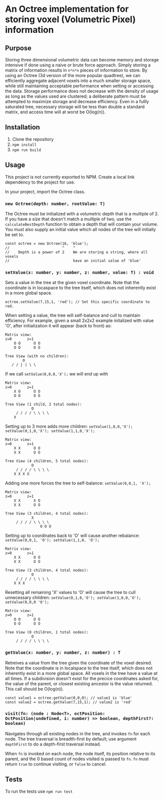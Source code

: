 # An Octree implementation for storing voxel (Volumetric Pixel) information

## Purpose

Storing three dimensional volumetric data can become memory and storage intensive if done using a naive or brute force approach. Simply storing a matrix of information results in `n*n*n` pieces of information to store. By using an Octree (3d version of the more popular quadtree), we can efficiently aggregate adjacent voxels into a much smaller storage space, while still maintaining acceptable performance when setting or accessing the data. Storage performance does not decrease with the density of usage as long as the values used are clustered; a deliberate pattern must be attempted to maximize storage and decrease efficiency. Even in a fullly saturated tree, necessary storage will be less than double a standard matrix, and access time will at worst be O(log(n)).

## Installation

1. Clone the repository
2. `npm install`
3. `npm run build`

## Usage

This project is not currently exported to NPM. Create a local link dependency to the project for use.

In your project, import the Octree class.


### `new Octree(depth: number, rootValue: T)`

The Octree must be initialized with a volumetric depth that is a multiple of 2. If you have a size that doesn't match a multiple of two, use the `calculateBestDepth` function to obtain a depth that will contain your volume. You must also supply an initial value which all nodes of the tree will initially be set to.

```
const octree = new Octree(16, 'blue');
//                        ^    ^
//    Depth is a power of 2    We are storing a string, where all voxels
//                             have an initial value of 'blue'
```


### `setValue(x: number, y: number, z: number, value: T) : void`

Sets a value in the tree at the given voxel coordinate. Note that the coordinate is in locaspace to the tree itself, which does not inherently exist in a more global space.

```
octree.setValue(7,15,1, 'red'); // Set this specific coordinate to red. 
```

When setting a value, the tree will self-balance and cull to maintain efficiency. For example, given a small 2x2x2 example initalized with value 'O', after initialization it will appear (back to front) as:
```
Matrix view:
z=0       z=1
    O O      O O
    O O      O O

Tree View (with no children):
        O
   / / | | \ \
```
If we call `setValue(0,0,0,'X');` we will end up with
```
Matrix view:
z=0       z=1
    X O      O O
    O O      O O

Tree View (1 child, 2 total nodes):
            O
     / / / / \ \ \ \
    X   
```
Setting up to 3 more adds more children: `setValue(1,0,0,'X'); setValue(0,1,0,'X'); setValue(1,1,0,'X');`
```
Matrix view:
z=0       z=1
    X X      O O
    X X      O O

Tree View (4 children, 5 total nodes):
            O
     / / / / \ \ \ \
    X X X X 
```
Adding one more forces the tree to self-balance: `setValue(0,0,1, 'X');`
```
Matrix view:
z=0       z=1
    X X      X O
    X X      O O

Tree View (3 children, 4 total nodes):
            X
     / / / / \ \ \ \
                O O O
```
Setting up to coordinates back to 'O' will cause another rebalance: `setValue(0,0,1, 'O'); setValue(1,1,0, 'O');`
```
Matrix view:
z=0       z=1
    X X      O O
    X X      O O

Tree View (3 children, 4 total nodes):
            O
     / / / / \ \ \ \
    X X X  
```

Resetting all remaining 'X' values to 'O' will cause the tree to cull unnecessary children: `setValue(0,1,0,'O'); setValue(1,0,0,'O'); setValue(0,0,0 'O');`
```
Matrix view:
z=0       z=1
    O O      O O
    O O      O O

Tree View (0 children, 1 total nodes):
            O
     / / / / \ \ \ \
```


### `getValue(x: number, y: number, z: number) : T`

Retreives a value from the tree given the coordinate of the voxel desired. Note that the coordinate is in localspace to the tree itself, which does not inherently exist in a more global space. All voxels in the tree have a value at all times. If a subdivision doesn't exist for the precice coordinates asked for, the value of the parent, or closest existing ancestor is the value returned.
This call should be O(log(n)).

```
const value1 = octree.getValue(0,0,0); // value1 is 'blue'
const value2 = octree.getValue(7,15,1); // value2 is 'red'
```


### `visit(fn: (node : Node<T>, octPosition: OctPosition|undefined, i: number) => boolean, depthFirst?: boolean)`

Navigates through all existing nodes in the tree, and invokes `fn` for each node. The tree traversal is breadth-first by default; use argument `depthFirst` to do a depth-first traversal instead.

When `fn` is invoked on each node, the node itself, its position relative to its parent, and the 0 based count of nodes visited is passed to `fn`. `fn` must return `true` to continue visiting, or `false` to cancel.


## Tests

To run the tests use `npm run test`